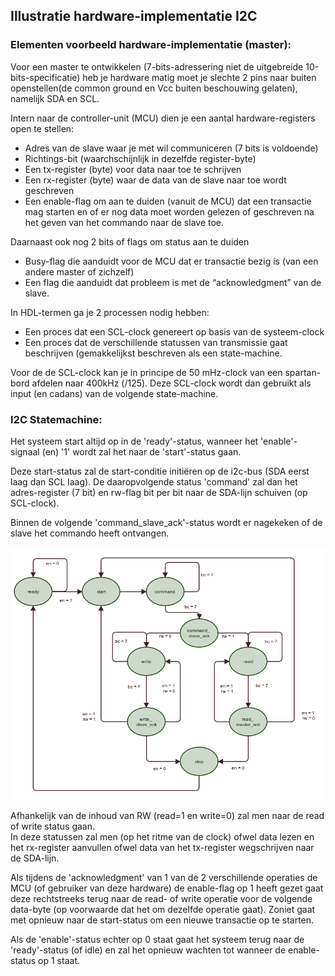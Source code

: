 ## Illustratie hardware-implementatie I2C

### Elementen voorbeeld hardware-implementatie (master):

Voor een master te ontwikkelen (7-bits-adressering niet de uitgebreide 10-bits-specificatie) heb je hardware matig moet je slechte 2 pins naar buiten openstellen(de common ground en Vcc buiten beschouwing gelaten), namelijk SDA en SCL.  

Intern naar de controller-unit (MCU) dien je een aantal hardware-registers open te stellen:
* Adres van de slave waar je met wil communiceren (7 bits is voldoende)
* Richtings-bit (waarchschijnlijk in dezelfde register-byte)
* Een tx-register (byte) voor data naar toe te schrijven
* Een rx-register (byte) waar de data van de slave naar toe wordt geschreven
* Een enable-flag om aan te duiden (vanuit de MCU) dat een transactie mag starten en of er nog data moet worden gelezen of geschreven na het geven van het commando naar de slave toe.

Daarnaast ook nog 2 bits of flags om status aan te duiden
* Busy-flag die aanduidt voor de MCU dat er transactie bezig is (van een andere master of zichzelf)
* Een flag die aanduidt dat probleem is met de “acknowledgment” van de slave.

In HDL-termen ga je 2 processen nodig hebben:  
* Een proces dat een SCL-clock genereert op basis van de systeem-clock
* Een proces dat de verschillende statussen van transmissie gaat beschrijven (gemakkelijkst beschreven als een state-machine.

Voor de de SCL-clock kan je in principe de 50 mHz-clock van een spartan-bord afdelen naar 400kHz (/125).
Deze SCL-clock wordt dan gebruikt als input (en cadans) van de volgende state-machine.

### I2C Statemachine:  
Het systeem start altijd op in de 'ready'-status, wanneer het 'enable'-signaal (en) '1' wordt zal het naar de 'start'-status gaan.

Deze start-status zal de start-conditie initiëren op de i2c-bus (SDA eerst laag dan SCL laag).
De daaropvolgende status 'command' zal dan het adres-register (7 bit) en rw-flag bit per bit naar de SDA-lijn schuiven (op SCL-clock).

Binnen de volgende 'command_slave_ack'-status wordt er nagekeken of de slave het commando heeft ontvangen.  

![Open collector](../../pictures/i2c_statediagram.png)

Afhankelijk van de inhoud van RW (read=1 en write=0) zal men naar de read of write status gaan.  
In deze statussen zal men (op het ritme van de clock) ofwel data lezen en het rx-register aanvullen ofwel data van het tx-register wegschrijven naar de SDA-lijn.  

Als tijdens de 'acknowledgment' van 1 van de 2 verschillende operaties de MCU (of gebruiker van deze hardware) de enable-flag op 1 heeft gezet gaat deze rechtstreeks terug naar de read- of write operatie voor de volgende data-byte (op voorwaarde dat het om dezelfde operatie gaat).
Zoniet gaat met opnieuw naar de start-status om een nieuwe transactie op te starten.  

Als de 'enable'-status echter op 0 staat gaat het systeem terug naar de 'ready'-status (of idle) en zal het opnieuw wachten tot wanneer de enable-status op 1 staat.  
